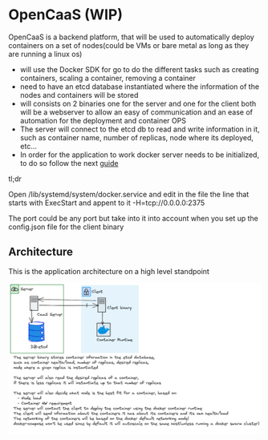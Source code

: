 # OpenCaaS (WIP)

OpenCaaS is a backend platform, that will be used to automatically deploy containers on a set of nodes(could be VMs or bare metal as long as they are running a linux os)
- will use the Docker SDK for go to do the different tasks such as creating containers, scaling a container, removing a container
- need to have an etcd database instantiated where the information of the nodes and containers will be stored
- will consists on 2 binaries one for the server and one for the client both will be a webserver to allow an easy of communication and an ease of automation for the deployment and container OPS
- The server will connect to the etcd db to read and write information in it, such as container name, number of replicas, node where its deployed, etc...
- In order for the application to work docker server needs to be initialized, to do so follow the next [guide](https://medium.com/@ssmak/how-to-enable-docker-remote-api-on-docker-host-7b73bd3278c6)

tl;dr 

Open /lib/systemd/system/docker.service and edit in the file the line that starts with ExecStart and appent to it -H=tcp://0.0.0.0:2375

The port could be any port but take into it into account when you set up the config.json file for the client binary

## Architecture
This is the application architecture on a high level standpoint
 
![](OpenCaaS.png)
